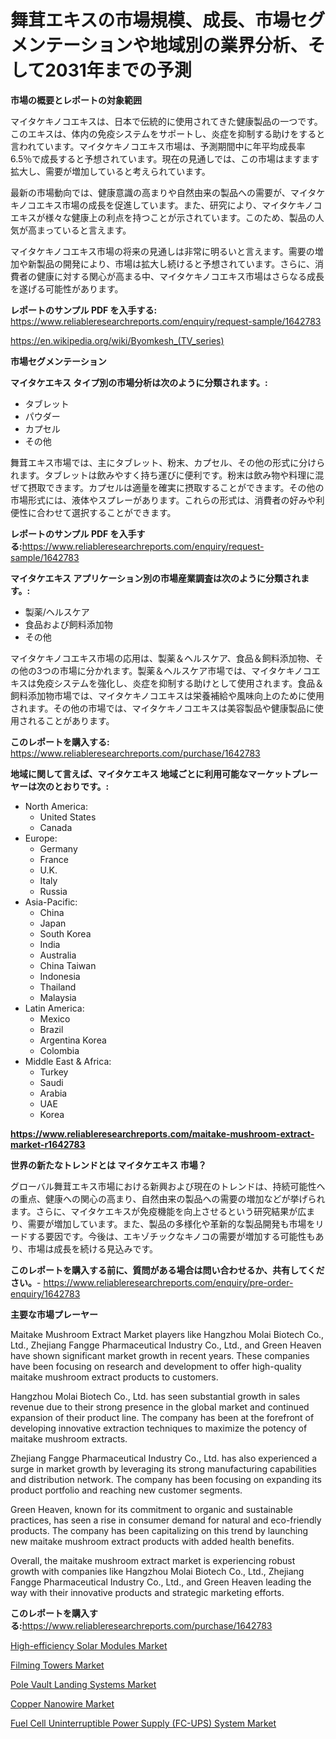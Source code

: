 <p><h1>舞茸エキスの市場規模、成長、市場セグメンテーションや地域別の業界分析、そして2031年までの予測</h1></p><p><strong>市場の概要とレポートの対象範囲</strong></p>
<p><p>マイタケキノコエキスは、日本で伝統的に使用されてきた健康製品の一つです。このエキスは、体内の免疫システムをサポートし、炎症を抑制する助けをすると言われています。マイタケキノコエキス市場は、予測期間中に年平均成長率6.5％で成長すると予想されています。現在の見通しでは、この市場はますます拡大し、需要が増加していると考えられています。</p><p>最新の市場動向では、健康意識の高まりや自然由来の製品への需要が、マイタケキノコエキス市場の成長を促進しています。また、研究により、マイタケキノコエキスが様々な健康上の利点を持つことが示されています。このため、製品の人気が高まっていると言えます。</p><p>マイタケキノコエキス市場の将来の見通しは非常に明るいと言えます。需要の増加や新製品の開発により、市場は拡大し続けると予想されています。さらに、消費者の健康に対する関心が高まる中、マイタケキノコエキス市場はさらなる成長を遂げる可能性があります。</p></p>
<p><strong>レポートのサンプル PDF を入手する:</strong> <a href="https://www.reliableresearchreports.com/enquiry/request-sample/1642783">https://www.reliableresearchreports.com/enquiry/request-sample/1642783</a></p>
<p><a href="https://en.wikipedia.org/wiki/Byomkesh_(TV_series)">https://en.wikipedia.org/wiki/Byomkesh_(TV_series)</a></p>
<p><strong>市場セグメンテーション</strong></p>
<p><strong>マイタケエキス タイプ別の市場分析は次のように分類されます。:</strong></p>
<p><ul><li>タブレット</li><li>パウダー</li><li>カプセル</li><li>その他</li></ul></p>
<p><p>舞茸エキス市場では、主にタブレット、粉末、カプセル、その他の形式に分けられます。タブレットは飲みやすく持ち運びに便利です。粉末は飲み物や料理に混ぜて摂取できます。カプセルは適量を確実に摂取することができます。その他の市場形式には、液体やスプレーがあります。これらの形式は、消費者の好みや利便性に合わせて選択することができます。</p></p>
<p><strong>レポートのサンプル PDF を入手する:</strong><a href="https://www.reliableresearchreports.com/enquiry/request-sample/1642783">https://www.reliableresearchreports.com/enquiry/request-sample/1642783</a></p>
<p><strong> マイタケエキス アプリケーション別の市場産業調査は次のように分類されます。:</strong></p>
<p><ul><li>製薬/ヘルスケア</li><li>食品および飼料添加物</li><li>その他</li></ul></p>
<p><p>マイタケキノコエキス市場の応用は、製薬＆ヘルスケア、食品＆飼料添加物、その他の3つの市場に分かれます。製薬＆ヘルスケア市場では、マイタケキノコエキスは免疫システムを強化し、炎症を抑制する助けとして使用されます。食品＆飼料添加物市場では、マイタケキノコエキスは栄養補給や風味向上のために使用されます。その他の市場では、マイタケキノコエキスは美容製品や健康製品に使用されることがあります。</p></p>
<p><strong>このレポートを購入する:</strong> <a href="https://www.reliableresearchreports.com/purchase/1642783">https://www.reliableresearchreports.com/purchase/1642783</a></p>
<p><strong>地域に関して言えば、マイタケエキス 地域ごとに利用可能なマーケットプレーヤーは次のとおりです。:</strong></p>
<p><ul>
    <li>
        North America:
        <ul>
            <li>United States</li>
            <li>Canada</li>
        </ul>
    </li>
    <li>
        Europe:
        <ul>
            <li>Germany</li>
            <li>France</li>
            <li>U.K.</li>
            <li>Italy</li>
            <li>Russia</li>
        </ul>
    </li>
    <li>
        Asia-Pacific:
        <ul>
            <li>China</li>
            <li>Japan</li>
            <li>South Korea</li>
            <li>India</li>
            <li>Australia</li>
            <li>China Taiwan</li>
            <li>Indonesia</li>
            <li>Thailand</li>
            <li>Malaysia</li>
        </ul>
    </li>
    <li>
        Latin America:
        <ul>
            <li>Mexico</li>
            <li>Brazil</li>
            <li>Argentina Korea</li>
            <li>Colombia</li>
        </ul>
    </li>
    <li>
        Middle East & Africa:
        <ul>
            <li>Turkey</li>
            <li>Saudi</li>
            <li>Arabia</li>
            <li>UAE</li>
            <li>Korea</li>
        </ul>
    </li>
    </ul></p>
<p><strong><a href="https://www.reliableresearchreports.com/maitake-mushroom-extract-market-r1642783">https://www.reliableresearchreports.com/maitake-mushroom-extract-market-r1642783</a></strong></p>
<p><strong>世界の新たなトレンドとは マイタケエキス 市場？</strong></p>
<p><p>グローバル舞茸エキス市場における新興および現在のトレンドは、持続可能性への重点、健康への関心の高まり、自然由来の製品への需要の増加などが挙げられます。さらに、マイタケエキスが免疫機能を向上させるという研究結果が広まり、需要が増加しています。また、製品の多様化や革新的な製品開発も市場をリードする要因です。今後は、エキゾチックなキノコの需要が増加する可能性もあり、市場は成長を続ける見込みです。</p></p>
<p><strong>このレポートを購入する前に、質問がある場合は問い合わせるか、共有してください。</strong>- <a href="https://www.reliableresearchreports.com/enquiry/pre-order-enquiry/1642783">https://www.reliableresearchreports.com/enquiry/pre-order-enquiry/1642783</a></p>
<p><strong>主要な市場プレーヤー</strong></p>
<p><p>Maitake Mushroom Extract Market players like Hangzhou Molai Biotech Co., Ltd., Zhejiang Fangge Pharmaceutical Industry Co., Ltd., and Green Heaven have shown significant market growth in recent years. These companies have been focusing on research and development to offer high-quality maitake mushroom extract products to customers.</p><p>Hangzhou Molai Biotech Co., Ltd. has seen substantial growth in sales revenue due to their strong presence in the global market and continued expansion of their product line. The company has been at the forefront of developing innovative extraction techniques to maximize the potency of maitake mushroom extracts.</p><p>Zhejiang Fangge Pharmaceutical Industry Co., Ltd. has also experienced a surge in market growth by leveraging its strong manufacturing capabilities and distribution network. The company has been focusing on expanding its product portfolio and reaching new customer segments.</p><p>Green Heaven, known for its commitment to organic and sustainable practices, has seen a rise in consumer demand for natural and eco-friendly products. The company has been capitalizing on this trend by launching new maitake mushroom extract products with added health benefits.</p><p>Overall, the maitake mushroom extract market is experiencing robust growth with companies like Hangzhou Molai Biotech Co., Ltd., Zhejiang Fangge Pharmaceutical Industry Co., Ltd., and Green Heaven leading the way with their innovative products and strategic marketing efforts.</p></p>
<p><strong>このレポートを購入する:</strong><a href="https://www.reliableresearchreports.com/purchase/1642783">https://www.reliableresearchreports.com/purchase/1642783</a></p>
<p><p><a href="https://issuu.com/reportprime-2/docs/high-efficiency-solar-modules-market-size-2030.ppt">High-efficiency Solar Modules Market</a></p><p><a href="https://github.com/zolotuy145/Market-Research-Report-List-1/blob/main/filming-towers-market.md">Filming Towers Market</a></p><p><a href="https://github.com/nafisalvee228/Market-Research-Report-List-1/blob/main/pole-vault-landing-systems-market.md">Pole Vault Landing Systems Market</a></p><p><a href="https://www.linkedin.com/pulse/copper-nanowire-market-size-share-trends-analysis-report-ttiyf">Copper Nanowire Market</a></p><p><a href="https://issuu.com/reportprime-2/docs/fuel-cell-uninterruptible-power-supply-fc-ups-syst">Fuel Cell Uninterruptible Power Supply (FC-UPS) System Market</a></p></p>
